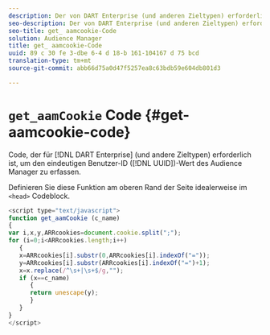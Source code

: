 ```yaml
---
description: Der von DART Enterprise (und anderen Zieltypen) erforderliche Code, um den eindeutigen Benutzer-ID-Wert (UUID) des Audience Manager zu erfassen.
seo-description: Der von DART Enterprise (und anderen Zieltypen) erforderliche Code, um den eindeutigen Benutzer-ID-Wert (UUID) des Audience Manager zu erfassen.
seo-title: get_ aamcookie-Code
solution: Audience Manager
title: get_ aamcookie-Code
uuid: 89 c 30 fe 3-dbe 6-4 d 18-b 161-104167 d 75 bcd
translation-type: tm+mt
source-git-commit: abb66d75a0d47f5257ea8c63bdb59e604db801d3

---
```



# `get_aamCookie` Code {#get-aamcookie-code}

Code, der für [!DNL DART Enterprise] (und andere Zieltypen) erforderlich ist, um den eindeutigen Benutzer-ID ([!DNL UUID])-Wert des Audience Manager zu erfassen.

Definieren Sie diese Funktion am oberen Rand der Seite idealerweise im `<head>` Codeblock.

<!-- r_aam_de_cookie.xml -->

```js
<script type="text/javascript">
function get_aamCookie (c_name)
{
var i,x,y,ARRcookies=document.cookie.split(";");
for (i=0;i<ARRcookies.length;i++)
   {
   x=ARRcookies[i].substr(0,ARRcookies[i].indexOf("="));
   y=ARRcookies[i].substr(ARRcookies[i].indexOf("=")+1);
   x=x.replace(/^\s+|\s+$/g,"");
   if (x==c_name)
      { 
      return unescape(y);
      }
   }
}
</script>
```
